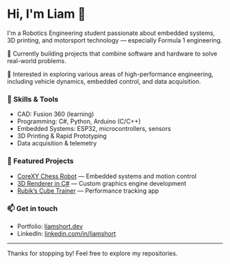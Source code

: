 # Hi, I'm Liam 👋

I'm a Robotics Engineering student passionate about embedded systems, 3D printing, and motorsport technology — especially Formula 1 engineering.

🚀 Currently building projects that combine software and hardware to solve real-world problems.

🎯 Interested in exploring various areas of high-performance engineering, including vehicle dynamics, embedded control, and data acquisition.

### 🔧 Skills & Tools  
- CAD: Fusion 360 (learning)  
- Programming: C#, Python, Arduino (C/C++)  
- Embedded Systems: ESP32, microcontrollers, sensors  
- 3D Printing & Rapid Prototyping  
- Data acquisition & telemetry  

### 📂 Featured Projects  
- [CoreXY Chess Robot](#) — Embedded systems and motion control  
- [3D Renderer in C#](#) — Custom graphics engine development  
- [Rubik’s Cube Trainer](#) — Performance tracking app  

### 📫 Get in touch  
- Portfolio: [liamshort.dev](https://LiamShortDev.github.io)  
- LinkedIn: [linkedin.com/in/liamshort](https://linkedin.com/in/liamshortdev)  

---

Thanks for stopping by! Feel free to explore my repositories.  
